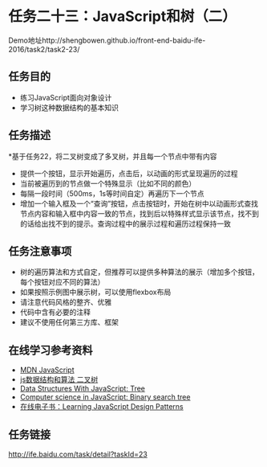 任务二十三：JavaScript和树（二）
===
Demo地址http://shengbowen.github.io/front-end-baidu-ife-2016/task2/task2-23/

任务目的
---
* 练习JavaScript面向对象设计
* 学习树这种数据结构的基本知识

任务描述
---
*基于任务22，将二叉树变成了多叉树，并且每一个节点中带有内容
* 提供一个按钮，显示开始遍历，点击后，以动画的形式呈现遍历的过程
* 当前被遍历到的节点做一个特殊显示（比如不同的颜色）
* 每隔一段时间（500ms，1s等时间自定）再遍历下一个节点
* 增加一个输入框及一个“查询”按钮，点击按钮时，开始在树中以动画形式查找节点内容和输入框中内容一致的节点，找到后以特殊样式显示该节点，找不到的话给出找不到的提示。查询过程中的展示过程和遍历过程保持一致

任务注意事项
---
* 树的遍历算法和方式自定，但推荐可以提供多种算法的展示（增加多个按钮，每个按钮对应不同的算法）
* 如果按照示例图中展示树，可以使用flexbox布局
* 请注意代码风格的整齐、优雅
* 代码中含有必要的注释
* 建议不使用任何第三方库、框架
  

在线学习参考资料
---
* [MDN JavaScript](https://developer.mozilla.org/zh-CN/docs/Web/JavaScript)
* [js数据结构和算法 二叉树](https://segmentfault.com/a/1190000000740261)
* [Data Structures With JavaScript: Tree](http://code.tutsplus.com/articles/data-structures-with-javascript-tree--cms-23393)
* [Computer science in JavaScript: Binary search tree](https://www.nczonline.net/blog/2009/06/09/computer-science-in-javascript-binary-search-tree-part-1/)
* [在线电子书：Learning JavaScript Design Patterns](https://addyosmani.com/resources/essentialjsdesignpatterns/book/)

任务链接
---
http://ife.baidu.com/task/detail?taskId=23